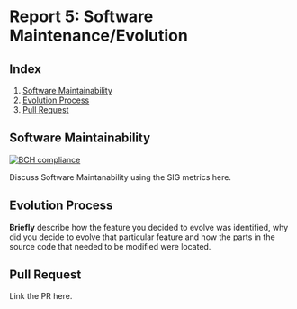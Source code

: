 # Report 5: Software Maintenance/Evolution

## Index
1. [Software Maintainability](#software_maintainability)
2. [Evolution Process](#evolution_process)
3. [Pull Request](#pull_request)

## Software Maintainability<a name="software_maintainability"></a>
[![BCH compliance](https://bettercodehub.com/edge/badge/n42k/OpenRCT2)](https://bettercodehub.com)

Discuss Software Maintanability using the SIG metrics here.

## Evolution Process<a name="evolution_process"></a>

**Briefly** describe how the feature you decided to evolve was identified, why did you decide to evolve that particular feature and how the parts in the source code that needed to be modified were located.

## Pull Request<a name="pull_request"></a>

Link the PR here.

